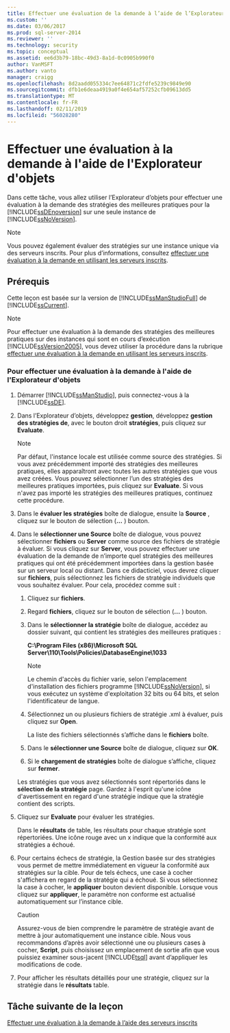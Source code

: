 ```yaml
---
title: Effectuer une évaluation de la demande à l’aide de l’Explorateur d’objets | Microsoft Docs
ms.custom: ''
ms.date: 03/06/2017
ms.prod: sql-server-2014
ms.reviewer: ''
ms.technology: security
ms.topic: conceptual
ms.assetid: ee6d3b79-18bc-49d3-8a1d-0c0905b990f0
author: VanMSFT
ms.author: vanto
manager: craigg
ms.openlocfilehash: 8d2aadd055334c7ee64871c2fdfe5239c9849e90
ms.sourcegitcommit: dfb1e6deaa4919a0f4e654af57252cfb09613dd5
ms.translationtype: MT
ms.contentlocale: fr-FR
ms.lasthandoff: 02/11/2019
ms.locfileid: "56028280"
---
```

# <a name="perform-an-on-demand-evaluation-by-using-object-explorer"></a>Effectuer une évaluation à la demande à l'aide de l'Explorateur d'objets
  Dans cette tâche, vous allez utiliser l’Explorateur d’objets pour effectuer une évaluation à la demande des stratégies des meilleures pratiques pour la [!INCLUDE[ssDEnoversion](../includes/ssdenoversion-md.md)] sur une seule instance de [!INCLUDE[ssNoVersion](../includes/ssnoversion-md.md)].  
  
> [!NOTE]  
>  Vous pouvez également évaluer des stratégies sur une instance unique via des serveurs inscrits. Pour plus d’informations, consultez [effectuer une évaluation à la demande en utilisant les serveurs inscrits](../../2014/tutorials/perform-an-on-demand-evaluation-by-using-registered-servers.md).  
  
## <a name="prerequisites"></a>Prérequis  
 Cette leçon est basée sur la version de [!INCLUDE[ssManStudioFull](../includes/ssmanstudiofull-md.md)] de [!INCLUDE[ssCurrent](../includes/sscurrent-md.md)].  
  
> [!NOTE]  
>  Pour effectuer une évaluation à la demande des stratégies des meilleures pratiques sur des instances qui sont en cours d’exécution [!INCLUDE[ssVersion2005](../includes/ssversion2005-md.md)], vous devez utiliser la procédure dans la rubrique [effectuer une évaluation à la demande en utilisant les serveurs inscrits](../../2014/tutorials/perform-an-on-demand-evaluation-by-using-registered-servers.md).  
  
### <a name="to-perform-an-on-demand-evaluation-by-using-object-explorer"></a>Pour effectuer une évaluation à la demande à l'aide de l'Explorateur d'objets  
  
1.  Démarrer [!INCLUDE[ssManStudio](../includes/ssmanstudio-md.md)], puis connectez-vous à la [!INCLUDE[ssDE](../includes/ssde-md.md)].  
  
2.  Dans l’Explorateur d’objets, développez **gestion**, développez **gestion des stratégies de**, avec le bouton droit **stratégies**, puis cliquez sur **Evaluate**.  
  
    > [!NOTE]  
    >  Par défaut, l'instance locale est utilisée comme source des stratégies. Si vous avez précédemment importé des stratégies des meilleures pratiques, elles apparaîtront avec toutes les autres stratégies que vous avez créées. Vous pouvez sélectionner l’un des stratégies des meilleures pratiques importées, puis cliquez sur **Evaluate**. Si vous n'avez pas importé les stratégies des meilleures pratiques, continuez cette procédure.  
  
3.  Dans le **évaluer les stratégies** boîte de dialogue, ensuite la **Source** , cliquez sur le bouton de sélection (**...** ) bouton.  
  
4.  Dans le **sélectionner une Source** boîte de dialogue, vous pouvez sélectionner **fichiers** ou **Server** comme source des fichiers de stratégie à évaluer. Si vous cliquez sur **Server**, vous pouvez effectuer une évaluation de la demande de n’importe quel stratégies des meilleures pratiques qui ont été précédemment importées dans la gestion basée sur un serveur local ou distant. Dans ce didacticiel, vous devrez cliquer sur **fichiers**, puis sélectionnez les fichiers de stratégie individuels que vous souhaitez évaluer. Pour cela, procédez comme suit :  
  
    1.  Cliquez sur **fichiers**.  
  
    2.  Regard **fichiers**, cliquez sur le bouton de sélection (**...** ) bouton.  
  
    3.  Dans le **sélectionner la stratégie** boîte de dialogue, accédez au dossier suivant, qui contient les stratégies des meilleures pratiques :  
  
         **C:\Program Files (x86)\Microsoft SQL Server\110\Tools\Policies\DatabaseEngine\1033**  
  
        > [!NOTE]  
        >  Le chemin d'accès du fichier varie, selon l'emplacement d'installation des fichiers programme [!INCLUDE[ssNoVersion](../includes/ssnoversion-md.md)], si vous exécutez un système d'exploitation 32 bits ou 64 bits, et selon l'identificateur de langue.  
  
    4.  Sélectionnez un ou plusieurs fichiers de stratégie .xml à évaluer, puis cliquez sur **Open**.  
  
         La liste des fichiers sélectionnés s’affiche dans le **fichiers** boîte.  
  
    5.  Dans le **sélectionner une Source** boîte de dialogue, cliquez sur **OK**.  
  
    6.  Si le **chargement de stratégies** boîte de dialogue s’affiche, cliquez sur **fermer**.  
  
     Les stratégies que vous avez sélectionnés sont répertoriés dans le **sélection de la stratégie** page. Gardez à l'esprit qu'une icône d'avertissement en regard d'une stratégie indique que la stratégie contient des scripts.  
  
5.  Cliquez sur **Evaluate** pour évaluer les stratégies.  
  
     Dans le **résultats** de table, les résultats pour chaque stratégie sont répertoriées. Une icône rouge avec un x indique que la conformité aux stratégies a échoué.  
  
6.  Pour certains échecs de stratégie, la Gestion basée sur des stratégies vous permet de mettre immédiatement en vigueur la conformité aux stratégies sur la cible. Pour de tels échecs, une case à cocher s'affichera en regard de la stratégie qui a échoué. Si vous sélectionnez la case à cocher, le **appliquer** bouton devient disponible. Lorsque vous cliquez sur **appliquer**, le paramètre non conforme est actualisé automatiquement sur l’instance cible.  
  
    > [!CAUTION]  
    >  Assurez-vous de bien comprendre le paramètre de stratégie avant de mettre à jour automatiquement une instance cible. Nous vous recommandons d’après avoir sélectionné une ou plusieurs cases à cocher, **Script**, puis choisissez un emplacement de sortie afin que vous puissiez examiner sous-jacent [!INCLUDE[tsql](../includes/tsql-md.md)] avant d’appliquer les modifications de code.  
  
7.  Pour afficher les résultats détaillés pour une stratégie, cliquez sur la stratégie dans le **résultats** table.  
  
## <a name="next-task-in-lesson"></a>Tâche suivante de la leçon  
 [Effectuer une évaluation à la demande à l’aide des serveurs inscrits](../../2014/tutorials/perform-an-on-demand-evaluation-by-using-registered-servers.md)  
  
  
